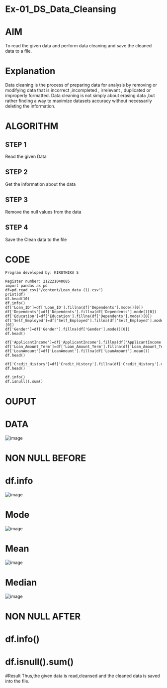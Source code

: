 # Ex-01_DS_Data_Cleansing
# AIM
To read the given data and perform data cleaning and save the cleaned data to a file.

# Explanation
Data cleaning is the process of preparing data for analysis by removing or modifying data that is incorrect ,incompleted , irrelevant , duplicated or improperly formatted. Data cleaning is not simply about erasing data ,but rather finding a way to maximize datasets accuracy without necessarily deleting the information.

# ALGORITHM
## STEP 1
Read the given Data

## STEP 2
Get the information about the data

## STEP 3
Remove the null values from the data

## STEP 4
Save the Clean data to the file

# CODE
```
Program developed by: KIRUTHIKA S

Register number: 212221040085
import pandas as pd
df=pd.read_csv("/content/Loan_data (1).csv")
print(df)
df.head(10)
df.info()
df['Loan_ID']=df['Loan_ID'].fillna(df['Dependents'].mode()[0])
df['Dependents']=df['Dependents'].fillna(df['Dependents'].mode()[0])
df['Education']=df['Education'].fillna(df['Dependents'].mode()[0])
df['Self_Employed']=df['Self_Employed'].fillna(df['Self_Employed'].mode()[0])
df['Gender']=df['Gender'].fillna(df['Gender'].mode()[0])
df.head()

df['ApplicantIncome']=df['ApplicantIncome'].fillna(df['ApplicantIncome'].mean())
df['Loan_Amount_Term']=df['Loan_Amount_Term'].fillna(df['Loan_Amount_Term'].mean())
df['LoanAmount']=df['LoanAmount'].fillna(df['LoanAmount'].mean())
df.head()

df['Credit_History']=df['Credit_History'].fillna(df['Credit_History'].median())
df.head()

df.info()
df.isnull().sum()
```
# OUPUT
# DATA
![image](https://user-images.githubusercontent.com/128348968/229421885-e356c150-2849-4d6a-be2d-b21a97318216.png)
# NON NULL BEFORE
# df.info
![image](https://user-images.githubusercontent.com/128348968/229422248-a47dc6a5-9243-45f8-b09b-e5747e101e28.png)
# Mode
![image](https://user-images.githubusercontent.com/128348968/229422307-22bef788-6d53-48f6-9d5b-7328316bbe5b.png)
# Mean
![image](https://user-images.githubusercontent.com/128348968/229422439-933654ad-745b-4f55-8d18-9870e29a67e0.png)
# Median
![image](https://user-images.githubusercontent.com/128348968/229422597-fc38f698-34fa-41e8-98ef-a26baf01bd44.png)
# NON NULL AFTER
# df.info()

# df.isnull().sum()

#Result
Thus,the given data is read,cleansed and the cleaned data is saved into the file.
